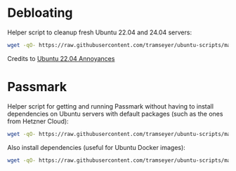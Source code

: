 # Debloating
Helper script to cleanup fresh Ubuntu 22.04 and 24.04 servers:
```sh
wget -qO- https://raw.githubusercontent.com/tramseyer/ubuntu-scripts/master/setup.sh | bash
```
Credits to [Ubuntu 22.04 Annoyances](https://gist.github.com/jfeilbach/f4d0b19df82e04bea8f10cdd5945a4ff)
# Passmark
Helper script for getting and running Passmark without having to install dependencies on Ubuntu servers with default packages (such as the ones from Hetzner Cloud):
```sh
wget -qO- https://raw.githubusercontent.com/tramseyer/ubuntu-scripts/master/passmark.sh | bash
```
Also install dependencies (useful for Ubuntu Docker images):
```sh
wget -qO- https://raw.githubusercontent.com/tramseyer/ubuntu-scripts/master/passmark.sh | bash -s -- -i
```